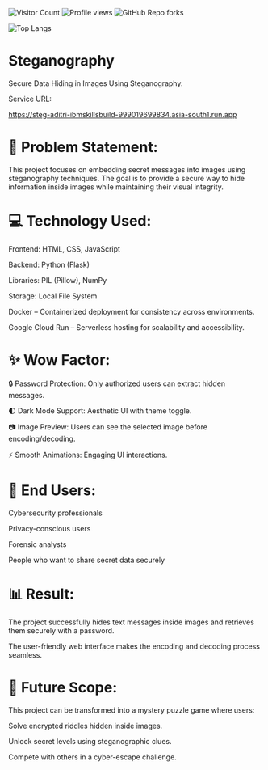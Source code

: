 ![Visitor Count](https://hits.seeyoufarm.com/api/count/incr/badge.svg?url=https://AditriRaySteganography&count_bg=%2379C83D&title_bg=%23555555&icon=github.svg&icon_color=%23E7E7E7&title=Visitors&edge_flat=false)
![Profile views](https://komarev.com/ghpvc/?username=AditriRay&color=blue)
![GitHub Repo forks](https://img.shields.io/github/forks/AditriRay/Steganography?style=social)

![Top Langs](https://github-readme-stats.vercel.app/api/top-langs/?username=AditriRay&layout=compact&theme=tokyonight)


# Steganography
 Secure Data Hiding in Images Using Steganography.

Service URL: 

https://steg-aditri-ibmskillsbuild-999019699834.asia-south1.run.app



# 📜 Problem Statement:

This project focuses on embedding secret messages into images using steganography techniques. The goal is to provide a secure way to hide information inside images while maintaining their visual integrity.


# 💻 Technology Used:


Frontend: HTML, CSS, JavaScript

Backend: Python (Flask)

Libraries: PIL (Pillow), NumPy

Storage: Local File System

Docker – Containerized deployment for consistency across environments.

Google Cloud Run – Serverless hosting for scalability and accessibility.


# ✨ Wow Factor:


🔒 Password Protection: Only authorized users can extract hidden messages.

🌓 Dark Mode Support: Aesthetic UI with theme toggle.

📷 Image Preview: Users can see the selected image before encoding/decoding.

⚡ Smooth Animations: Engaging UI interactions.

# 👤 End Users:


Cybersecurity professionals

Privacy-conscious users

Forensic analysts

People who want to share secret data securely

# 📊 Result:

The project successfully hides text messages inside images and retrieves them securely with a password. 

The user-friendly web interface makes the encoding and decoding process seamless.

# 🚀 Future Scope:


This project can be transformed into a mystery puzzle game where users:

Solve encrypted riddles hidden inside images.

Unlock secret levels using steganographic clues.

Compete with others in a cyber-escape challenge.
